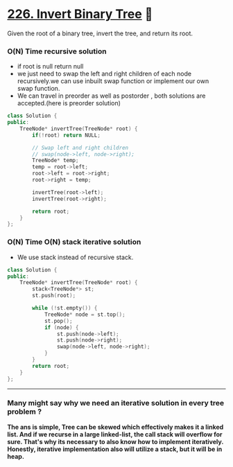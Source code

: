 # [226. Invert Binary Tree](https://leetcode.com/problems/invert-binary-tree/) 🌟

Given the root of a binary tree, invert the tree, and return its root.

### O(N) Time recursive solution

- if root is null return null
- we just need to swap the left and right children of each node recursively.we can use inbuilt swap function or implement our own swap function.
- We can travel in preorder as well as postorder , both solutions are accepted.(here is preorder solution)

```cpp
class Solution {
public:
    TreeNode* invertTree(TreeNode* root) {
        if(!root) return NULL;

        // Swap left and right children
        // swap(node->left, node->right);
        TreeNode* temp;
        temp = root->left;
        root->left = root->right;
        root->right = temp;

        invertTree(root->left);
        invertTree(root->right);

        return root;
    }
};
```

### O(N) Time O(N) stack iterative solution

- We use stack instead of recursive stack.

```cpp
class Solution {
public:
    TreeNode* invertTree(TreeNode* root) {
        stack<TreeNode*> st;
        st.push(root);

        while (!st.empty()) {
            TreeNode* node = st.top();
            st.pop();
            if (node) {
                st.push(node->left);
                st.push(node->right);
                swap(node->left, node->right);
            }
        }
        return root;
    }
};
```

---

### Many might say why we need an iterative solution in every tree problem ?

**The ans is simple, Tree can be skewed which effectively makes it a linked list.
And if we recurse in a large linked-list, the call stack will overflow for sure.
That's why its necessary to also know how to implement iteratively.
Honestly, iterative implementation also will utilize a stack, but it will be in heap.**
